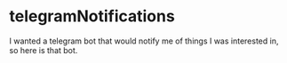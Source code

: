 # telegramNotifications
I wanted a telegram bot that would notify me of things I was interested in, so here is that bot.

